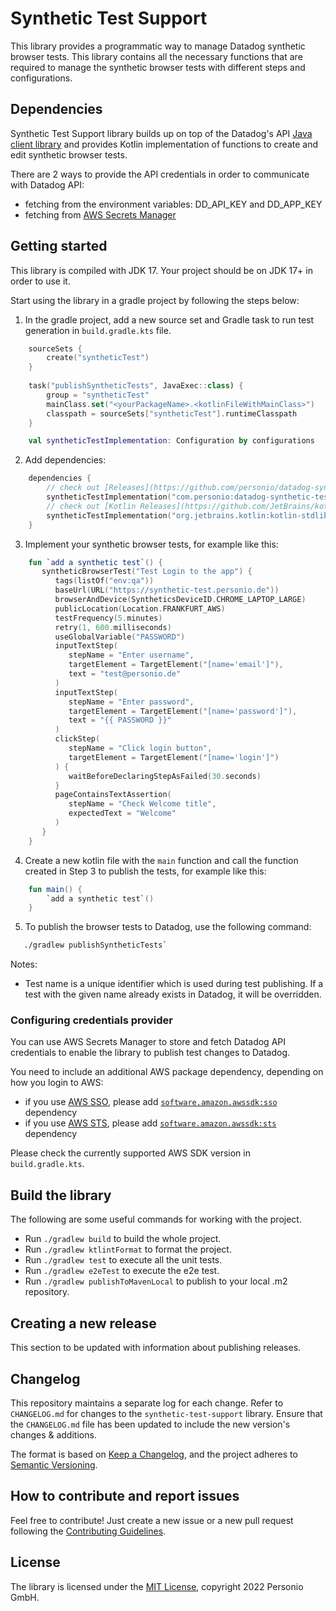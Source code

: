 # Synthetic Test Support

This library provides a programmatic way to manage Datadog synthetic browser tests. This library contains all the necessary functions that are required to manage the synthetic browser tests with different steps and configurations.

## Dependencies

Synthetic Test Support library builds up on top of the Datadog's API [Java client library](https://github.com/DataDog/datadog-api-client-java/) and provides Kotlin implementation of functions to create and edit synthetic browser tests.

There are 2 ways to provide the API credentials in order to communicate with Datadog API:

* fetching from the environment variables: DD_API_KEY and DD_APP_KEY
* fetching from [AWS Secrets Manager](https://aws.amazon.com/secrets-manager/)

## Getting started

This library is compiled with JDK 17. Your project should be on JDK 17+ in order to use it. 

Start using the library in a gradle project by following the steps below:

1. In the gradle project, add a new source set and Gradle task to run test generation in `build.gradle.kts` file.
```kotlin
    sourceSets {
        create("syntheticTest")
    }
    
    task("publishSyntheticTests", JavaExec::class) {
        group = "syntheticTest"
        mainClass.set("<yourPackageName>.<kotlinFileWithMainClass>")
        classpath = sourceSets["syntheticTest"].runtimeClasspath
    }

    val syntheticTestImplementation: Configuration by configurations
```

2. Add dependencies:
```kotlin
    dependencies {
        // check out [Releases](https://github.com/personio/datadog-synthetic-test-support/releases) to get the latest version
        syntheticTestImplementation("com.personio:datadog-synthetic-test-support:x.x.x")
        // check out [Kotlin Releases](https://github.com/JetBrains/kotlin/releases) to get the latest version
        syntheticTestImplementation("org.jetbrains.kotlin:kotlin-stdlib:x.x.x")
    }
```

3. Implement your synthetic browser tests, for example like this:
```kotlin
    fun `add a synthetic test`() {
       syntheticBrowserTest("Test Login to the app") {
          tags(listOf("env:qa"))
          baseUrl(URL("https://synthetic-test.personio.de"))
          browserAndDevice(SyntheticsDeviceID.CHROME_LAPTOP_LARGE)
          publicLocation(Location.FRANKFURT_AWS)
          testFrequency(5.minutes)
          retry(1, 600.milliseconds)
          useGlobalVariable("PASSWORD")
          inputTextStep(
             stepName = "Enter username",
             targetElement = TargetElement("[name='email']"),
             text = "test@personio.de"
          )
          inputTextStep(
             stepName = "Enter password",
             targetElement = TargetElement("[name='password']"),
             text = "{{ PASSWORD }}"
          )
          clickStep(
             stepName = "Click login button",
             targetElement = TargetElement("[name='login']")
          ) {
             waitBeforeDeclaringStepAsFailed(30.seconds)
          }
          pageContainsTextAssertion(
             stepName = "Check Welcome title",
             expectedText = "Welcome"
          )
       }
    }
```
   
4. Create a new kotlin file with the `main` function and call the function created in Step 3 to publish the tests, for example like this:
```kotlin
    fun main() {
        `add a synthetic test`()
    }
```

5. To publish the browser tests to Datadog, use the following command:
```bash
   ./gradlew publishSyntheticTests`
```

Notes:
- Test name is a unique identifier which is used during test publishing. If a test with the given name already exists in Datadog, it will be overridden.

### Configuring credentials provider

You can use AWS Secrets Manager to store and fetch Datadog API credentials to enable the library to publish test changes to Datadog.

You need to include an additional AWS package dependency, depending on how you login to AWS:
- if you use [AWS SSO](https://docs.aws.amazon.com/sdkref/latest/guide/access-sso.html), please add [`software.amazon.awssdk:sso`](https://mvnrepository.com/artifact/software.amazon.awssdk/sso) dependency
- if you use [AWS STS](https://docs.aws.amazon.com/IAM/latest/UserGuide/id_credentials_temp.html), please add [`software.amazon.awssdk:sts`](https://mvnrepository.com/artifact/software.amazon.awssdk/sts) dependency

Please check the currently supported AWS SDK version in `build.gradle.kts`.

## Build the library

The following are some useful commands for working with the project.

- Run `./gradlew build` to build the whole project.
- Run `./gradlew ktlintFormat` to format the project.
- Run `./gradlew test` to execute all the unit tests.
- Run `./gradlew e2eTest` to execute the e2e test.
- Run `./gradlew publishToMavenLocal` to publish to your local .m2 repository.

## Creating a new release

This section to be updated with information about publishing releases.

## Changelog

This repository maintains a separate log for each change. Refer to `CHANGELOG.md` for changes to the `synthetic-test-support` library. Ensure that the `CHANGELOG.md` file has been updated to include the new version's changes & additions.

The format is based on [Keep a Changelog](https://keepachangelog.com/en/1.0.0/), and the project adheres to [Semantic Versioning](https://semver.org/spec/v2.0.0.html).

## How to contribute and report issues

Feel free to contribute! Just create a new issue or a new pull request following the [Contributing Guidelines](https://github.com/personio/datadog-synthetic-test-support/blob/master/CONTRIBUTING.md).

## License

The library is licensed under the [MIT License](https://github.com/personio/datadog-synthetic-test-support/blob/master/LICENSE), copyright 2022 Personio GmbH.
